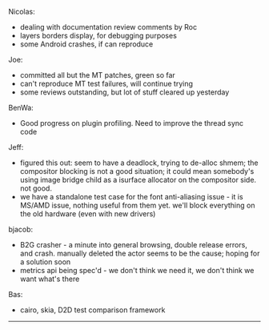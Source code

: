 Nicolas:
* dealing with documentation review comments by Roc
* layers borders display, for debugging purposes
* some Android crashes, if can reproduce



Joe:
* committed all but the MT patches, green so far
* can't reproduce MT test failures, will continue trying
* some reviews outstanding, but lot of stuff cleared up yesterday



BenWa:
* Good progress on plugin profiling. Need to improve the thread sync code



Jeff:
* figured this out: seem to have a deadlock, trying to de-alloc shmem; the compositor blocking is not a good situation; it could mean somebody's using image bridge child as a isurface allocator on the compositor side.  not good.
* we have a standalone test case for the font anti-aliasing issue - it is MS/AMD issue, nothing useful from them yet.  we'll block everything on the old hardware (even with new drivers)



bjacob:
* B2G crasher - a minute into general browsing, double release errors, and crash. manually deleted the actor seems to be the cause; hoping for a solution soon
* metrics api being spec'd - we don't think we need it, we don't think we want what's there



Bas:
* cairo, skia, D2D test comparison framework







________________


